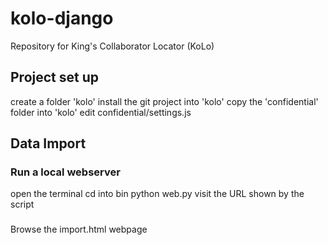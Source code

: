 # kolo-django
Repository for King's Collaborator Locator (KoLo)

## Project set up

create a folder 'kolo'
install the git project into 'kolo'
copy the 'confidential' folder into 'kolo'
edit confidential/settings.js

## Data Import

### Run a local webserver

open the terminal
cd into bin
python web.py
visit the URL shown by the script

### 
Browse the import.html webpage
